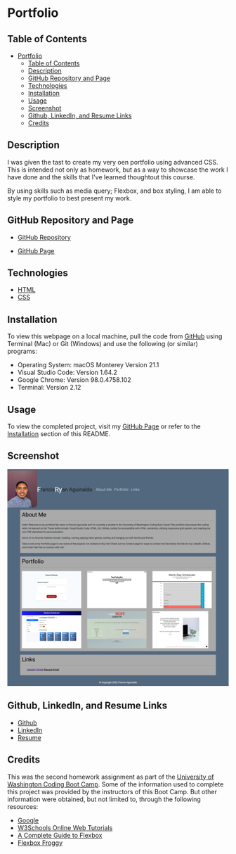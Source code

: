 # Portfolio

## Table of Contents

- [Portfolio](#portfolio)
  - [Table of Contents](#table-of-contents)
  - [Description](#description)
  - [GitHub Repository and Page](#github-repository-and-page)
  - [Technologies](#technologies)
  - [Installation](#installation)
  - [Usage](#usage)
  - [Screenshot](#screenshot)
  - [Github, LinkedIn, and Resume Links](#github-linkedin-and-resume-links)
  - [Credits](#credits)

## Description

I was given the tast to create my very oen portfolio using advanced CSS. This is intended not only as homework, but as a way to showcase the work I have done and the skills that I've learned thoughtout this course.

By using skills such as media query; Flexbox, and box styling, I am able to style my portfolio to best present my work.


## GitHub Repository and Page

- [GitHub Repository](https://github.com/nayrsicnarf/portfolio.git)

- [GitHub Page](https://nayrsicnarf.github.io/portfolio/)

## Technologies

- [HTML](https://www.w3schools.com/html/default.asp)
- [CSS](https://www.w3schools.com/css/default.asp)

## Installation

To view this webpage on a local machine, pull the code from [GitHub](https://github.com/nayrsicnarf/portfolio.git) using Terminal (Mac) or Git (Windows) and use the following (or similar) programs:

- Operating System: macOS Monterey Version 21.1
- Visual Studio Code: Version 1.64.2
- Google Chrome: Version 98.0.4758.102
- Terminal: Version 2.12

## Usage

To view the completed project, visit my [GitHub Page](https://github.com/nayrsicnarf/portfolio.git) or refer to the [Installation](#installation) section of this README.

## Screenshot

![Web-Page-Screenshot](./assets/images/FrancisPortfolio.png)

## Github, LinkedIn, and Resume Links

- [Github](https://github.com/nayrsicnarf)
- [LinkedIn](https://www.linkedin.com/in/fryaguinaldo/)
- [Resume](https://drive.google.com/file/d/1O7y4hDFuR21z7Flgo31c7kXA-AtMk0DJ/view?usp=sharing)

## Credits

This was the second homework assignment as part of the [University of Washington Coding Boot Camp](https://bootcamp.uw.edu/coding/). Some of the information used to complete this project was provided by the instructors of this Boot Camp. But other information were obtained, but not limited to, through the following resources:

- [Google](https://www.google.com/)
- [W3Schools Online Web Tutorials](https://www.w3schools.com/)
- [A Complete Guide to Flexbox](https://css-tricks.com/snippets/css/a-guide-to-flexbox/)
- [Flexbox Froggy](https://flexboxfroggy.com/)